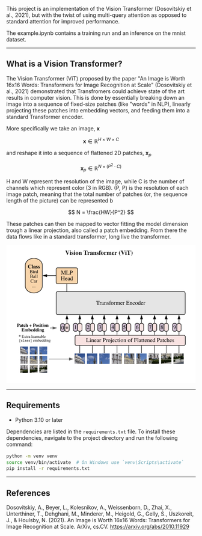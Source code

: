 This project is an implementation of the Vision Transformer (Dosovitskiy et al., 2021), but with the twist of using multi-query attention as opposed to standard attention for improved performance.

The example.ipynb contains a training run and an inference on the mnist dataset.

---
## What is a Vision Transformer?
The Vision Transformer (ViT) proposed by the paper "An Image is Worth 16x16 Words: Transformers for Image Recognition at Scale" (Dosovitskiy et al., 2021) demonstrated that Transfromers could achieve state of the art results in computer vision. This is done by essentially breaking down an image into a sequence of fixed-size patches (like "words" in NLP), linearly projecting these patches into embedding vectors, and feeding them into a standard Transformer encoder.

More specifically we take an image, $\mathbf{x}$

$$
\mathbf{x} \in \mathbb{R}^{H \times W \times C}
$$

and reshape it into a sequence of flattened 2D patches, $\mathbf{x}_p$

$$
\mathbf{x}_p \in \mathbb{R}^{N \times (P^2 \cdot C)}
$$

H and W represent the resolution of the image, while C is the number of channels which represent color (3 in RGB). (P, P) is the resolution of each image patch, meaning that the total number of patches (or, the sequence length of the picture) can be represented b

$$
N = \frac{HW}{P^2}
$$

These patches can then be mapped to vector fitting the model dimension trough a linear projection, also called a patch embedding. From there the data flows like in a standard transformer, long live the transformer.


<p align="center">
  <img src="ViT.png" alt="vision transformer flowchart">
</p>


---
## Requirements
- Python 3.10 or later

Dependencies are listed in the `requirements.txt` file. To install these dependencies, navigate to the project directory and run the following command:

```bash
python -m venv venv
source venv/bin/activate  # On Windows use `venv\Scripts\activate`
pip install -r requirements.txt
```

---
## References
Dosovitskiy, A., Beyer, L., Kolesnikov, A., Weissenborn, D., Zhai, X., Unterthiner, T., Dehghani, M., Minderer, M., Heigold, G., Gelly, S., Uszkoreit, J., & Houlsby, N. (2021). An Image is Worth 16x16 Words: Transformers for Image Recognition at Scale. ArXiv, cs.CV. https://arxiv.org/abs/2010.11929
